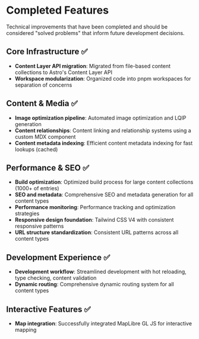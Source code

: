 # Completed Features

Technical improvements that have been completed and should be considered "solved problems" that inform future development decisions.

## Core Infrastructure ✅

- **Content Layer API migration**: Migrated from file-based content collections to Astro's Content Layer API
- **Workspace modularization**: Organized code into pnpm workspaces for separation of concerns

## Content & Media ✅

- **Image optimization pipeline**: Automated image optimization and LQIP generation
- **Content relationships**: Content linking and relationship systems using a custom MDX component
- **Content metadata indexing**: Efficient content metadata indexing for fast lookups (cached)

## Performance & SEO ✅

- **Build optimization**: Optimized build process for large content collections (1000+ of entries)
- **SEO and metadata**: Comprehensive SEO and metadata generation for all content types
- **Performance monitoring**: Performance tracking and optimization strategies
- **Responsive design foundation**: Tailwind CSS V4 with consistent responsive patterns
- **URL structure standardization**: Consistent URL patterns across all content types

## Development Experience ✅

- **Development workflow**: Streamlined development with hot reloading, type checking, content validation
- **Dynamic routing**: Comprehensive dynamic routing system for all content types

## Interactive Features ✅

- **Map integration**: Successfully integrated MapLibre GL JS for interactive mapping
